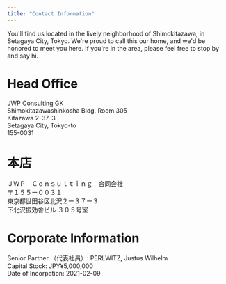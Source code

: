 ```yaml
---
title: "Contact Information"
---
```


You'll find us located in the lively neighborhood of Shimokitazawa, in Setagaya
City, Tokyo. We're proud to call this our home, and we'd be honored to meet you
here. If you're in the area, please feel free to stop by and say hi.

# Head Office

JWP Consulting GK  
Shimokitazawashinkosha Bldg. Room 305  
Kitazawa 2-37-3  
Setagaya City, Tokyo-to  
155-0031

# 本店

ＪＷＰ　Ｃｏｎｓｕｌｔｉｎｇ　合同会社  
〒１５５ー００３１  
東京都世田谷区北沢２ー３７ー３  
下北沢振効舎ビル ３０５号室

# Corporate Information

Senior Partner （代表社員）: PERLWITZ, Justus Wilhelm  
Capital Stock: JPY¥5,000,000  
Date of Incorpation: 2021-02-09
